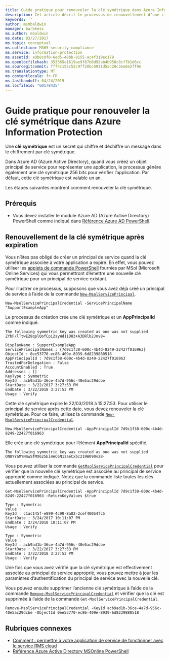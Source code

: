 ```yaml
---
title: Guide pratique pour renouveler la clé symétrique dans Azure Information Protection
description: Cet article décrit le processus de renouvellement d’une clé symétrique dans Azure Information Protection.
keywords: ''
author: msmbaldwin
manager: barbkess
ms.author: mbaldwin
ms.date: 03/27/2017
ms.topic: conceptual
ms.collection: M365-security-compliance
ms.service: information-protection
ms.assetid: a0b8c8f0-6ed5-48bb-8155-ac4f319ec178
ms.openlocfilehash: 353365a1619ae9f87b0d92ab4b956c8cf7b1d6cc
ms.sourcegitcommit: fff4c155c52c9ff20bc4931d5ac20c3ea6e2ff9e
ms.translationtype: MT
ms.contentlocale: fr-FR
ms.lasthandoff: 04/24/2019
ms.locfileid: "60178435"
---
```

# <a name="how-to-renew-the-symmetric-key-in-azure-information-protection"></a>Guide pratique pour renouveler la clé symétrique dans Azure Information Protection

Une **clé symétrique** est un secret qui chiffre et déchiffre un message dans le chiffrement par clé symétrique.  

Dans Azure AD (Azure Active Directory), quand vous créez un objet principal de service pour représenter une application, le processus génère également une clé symétrique 256 bits pour vérifier l’application. Par défaut, cette clé symétrique est valable un an. 

Les étapes suivantes montrent comment renouveler la clé symétrique. 

## <a name="prerequisites"></a>Prérequis

* Vous devez installer le module Azure AD (Azure Active Directory) PowerShell comme indiqué dans [Référence Azure AD PowerShell](https://docs.microsoft.com/powershell/msonline/).


## <a name="renewing-the-symmetric-key-after-expiry"></a>Renouvellement de la clé symétrique après expiration

Vous n’êtes pas obligé de créer un principal de service quand la clé symétrique associée à votre application a expiré. En effet, vous pouvez utiliser les [applets de commande PowerShell](https://docs.microsoft.com/powershell/module/msonline) fournies par MSol (Microsoft Online Services) qui vous permettront d’émettre une nouvelle clé symétrique pour un principal de service existant.

Pour illustrer ce processus, supposons que vous avez déjà créé un principal de service à l’aide de la commande [`New-MsolServicePrincipal`](https://docs.microsoft.com/powershell/msonline/v1/new-msolserviceprincipalcredential).

```
New-MsolServicePrincipalCredential -ServicePrincipalName "SupportExampleApp"
```

Le processus de création crée une clé symétrique et un **AppPrincipalId** comme indiqué.

```
The following symmetric key was created as one was not supplied
ZYbF/lTtwE28qplQofCpi2syWd11D83+A3DRlb2Jnv8=

DisplayName : SupportExampleApp
ServicePrincipalNames : {7d9c1f38-600c-4b4d-8249-22427f016963}
ObjectId : 0ee53770-ec86-409e-8939-6d8239880518
AppPrincipalId : 7d9c1f38-600c-4b4d-8249-22427f016963
TrustedForDelegation : False
AccountEnabled : True
Addresses : []
KeyType : Symmetric
KeyId : acb9ad1b-36ce-4a7d-956c-40e5ac29dcbe
StartDate : 3/22/2017 3:27:53 PM
EndDate : 3/22/2018 3:27:53 PM
Usage : Verify
```

Cette clé symétrique expire le 22/03/2018 à 15:27:53. Pour utiliser le principal de service après cette date, vous devez renouveler la clé symétrique. Pour ce faire, utilisez la commande [`New-MsolServicePrincipalCredential`](https://docs.microsoft.com/powershell/msonline/v1/new-msolserviceprincipalcredential). 

```
New-MsolServicePrincipalCredential -AppPrincipalId 7d9c1f38-600c-4b4d-8249-22427f016963
```

Elle crée une clé symétrique pour l’élément **AppPrincipalId** spécifié.

```
The following symmetric key was created as one was not supplied ON8YYaMYNmwSfMX625Ei4eC6N1zaeCxbc219W090v28-
```
Vous pouvez utiliser la commande [`GetMsolServicePrincipalCredential`](https://docs.microsoft.com/powershell/msonline/v1/get-msolserviceprincipalcredential) pour vérifier que la nouvelle clé symétrique est associée au principal de service approprié comme indiqué. Notez que la commande liste toutes les clés actuellement associées au principal de service.

```
Get-MsolServicePrincipalCredential -AppPrincipalId 7d9c1f38-600c-4b4d-8249-22427f016963 -ReturnKeyValues $true

Type : Symmetric
Value :
KeyId : c1ac145f-e899-4c90-8a02-2cef40054fc5
StartDate : 3/24/2017 10:11:07 PM
EndDate : 3/24/2018 10:11:07 PM
Usage : Verify

Type : Symmetric
Value :
KeyId : acb9ad1b-36ce-4a7d-956c-40e5ac29dcbe
StartDate : 3/22/2017 3:27:53 PM
EndDate : 3/22/2018 3:27:53 PM
Usage : Verify
```

Une fois que vous avez vérifié que la clé symétrique est effectivement associée au principal de service approprié, vous pouvez mettre à jour les paramètres d’authentification du principal de service avec la nouvelle clé. 

Vous pouvez ensuite supprimer l’ancienne clé symétrique à l’aide de la commande [`Remove-MsolServicePrincipalCredential`](https://docs.microsoft.com/powershell/msonline/v1/remove-msolserviceprincipalcredential) et vérifier que la clé est supprimée à l’aide de la commande `Get-MsolServicePrincipalCredential`.

```
Remove-MsolServicePrincipalCredential -KeyId acb9ad1b-36ce-4a7d-956c-40e5ac29dcbe -ObjectId 0ee53770-ec86-409e-8939-6d8239880518
```

## <a name="related-topics"></a>Rubriques connexes

* [Comment : permettre à votre application de service de fonctionner avec le service RMS cloud](how-to-use-file-api-with-aadrm-cloud.md)
* [Référence Azure Active Directory MSOnline PowerShell](https://docs.microsoft.com/powershell/msonline/)
